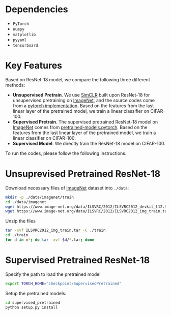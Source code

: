 

# Dependencies

- `PyTorch`
- `numpy`
- `matplotlib`
- `pyyaml`
- `tensorboard`


# Key Features

Based on ResNet-18 model, we compare the following three different methods:

- **Unsupervised Pretrain**. We use [SimCLR](https://proceedings.mlr.press/v119/chen20j/chen20j.pdf) built upon ResNet-18 for unsupervised pretraining on [ImageNet](https://www.image-net.org), and the source codes come from a [pytorch implementation](https://github.com/sthalles/SimCLR). Based on the features from the last linear layer of the pretrained model, we train a linear classifier on CIFAR-100.
- **Supervised Pretrain**. The supervised pretrained ResNet-18 model on [ImageNet](https://www.image-net.org) comes from [pretrained-models.pytorch](https://github.com/Cadene/pretrained-models.pytorch). Based on the features from the last linear layer of the pretrained model, we train a linear classifier on CIFAR-100.
- **Supervised Model**. We directly train the ResNet-18 model on CIFAR-100.

To run the codes, please follow the following instructions.

# Unsuprevised Pretrained ResNet-18

Download necessary files of [ImageNet](https://www.image-net.org/challenges/LSVRC/2012/2012-downloads.php) dataset into `./data`:
```bash
mkdir -p ./data/imagenet/train
cd ./data/imagenet
wget https://www.image-net.org/data/ILSVRC/2012/ILSVRC2012_devkit_t12.tar.gz
wget https://www.image-net.org/data/ILSVRC/2012/ILSVRC2012_img_train.tar
```

Unzip the files
```bash
tar -xvf ILSVRC2012_img_train.tar -C ./train
cd ./train
for d in n*; do tar -xvf $d/*.tar; done
```

# Supervised Pretrained ResNet-18

Specify the path to load the pretrained model
```bash
export TORCH_HOME="checkpoint/SupervisedPretrained"
```

Setup the pretrained models:
```bash
cd supervised_pretrained
python setup.py install
```

